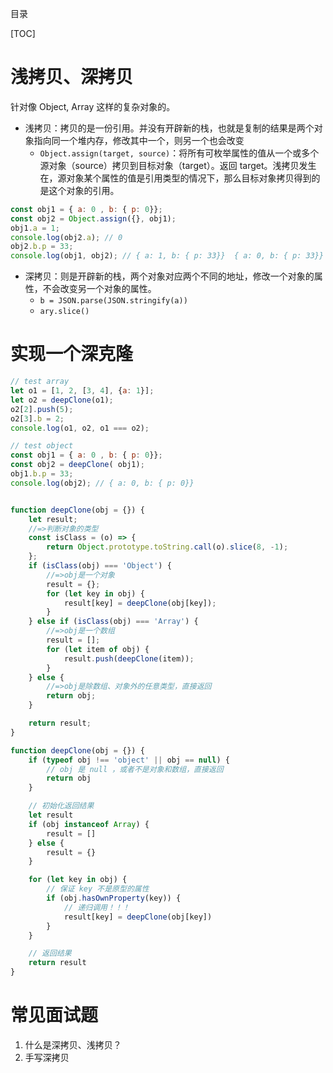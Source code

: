目录

[TOC]

# 浅拷贝、深拷贝
针对像 Object, Array 这样的复杂对象的。


- 浅拷贝：拷贝的是一份引用。并没有开辟新的栈，也就是复制的结果是两个对象指向同一个堆内存，修改其中一个，则另一个也会改变
	+ `Object.assign(target, source)`：将所有可枚举属性的值从一个或多个源对象（source）拷贝到目标对象（target）。返回 target。浅拷贝发生在，源对象某个属性的值是引用类型的情况下，那么目标对象拷贝得到的是这个对象的引用。
```js
const obj1 = { a: 0 , b: { p: 0}}; 
const obj2 = Object.assign({}, obj1); 
obj1.a = 1; 
console.log(obj2.a); // 0
obj2.b.p = 33;
console.log(obj1, obj2); // { a: 1, b: { p: 33}}  { a: 0, b: { p: 33}}
```

- 深拷贝：则是开辟新的栈，两个对象对应两个不同的地址，修改一个对象的属性，不会改变另一个对象的属性。
	+ `b = JSON.parse(JSON.stringify(a))`
	+ `ary.slice()`


	
# 实现一个深克隆
```js
// test array
let o1 = [1, 2, [3, 4], {a: 1}];
let o2 = deepClone(o1);
o2[2].push(5);
o2[3].b = 2;
console.log(o1, o2, o1 === o2);

// test object
const obj1 = { a: 0 , b: { p: 0}}; 
const obj2 = deepClone( obj1); 
obj1.b.p = 33;
console.log(obj2); // { a: 0, b: { p: 0}}


function deepClone(obj = {}) {
    let result;
    //=>判断对象的类型
    const isClass = (o) => {
        return Object.prototype.toString.call(o).slice(8, -1);
    };
    if (isClass(obj) === 'Object') {
        //=>obj是一个对象
        result = {};
        for (let key in obj) {
            result[key] = deepClone(obj[key]);
        }
    } else if (isClass(obj) === 'Array') {
        //=>obj是一个数组
        result = [];
        for (let item of obj) {
            result.push(deepClone(item));
        }
    } else {
        //=>obj是除数组、对象外的任意类型，直接返回
        return obj;
    }

    return result;
}
```


```js
function deepClone(obj = {}) {
    if (typeof obj !== 'object' || obj == null) {
        // obj 是 null ，或者不是对象和数组，直接返回
        return obj
    }

    // 初始化返回结果
    let result
    if (obj instanceof Array) {
        result = []
    } else {
        result = {}
    }

    for (let key in obj) {
        // 保证 key 不是原型的属性
        if (obj.hasOwnProperty(key)) {
            // 递归调用！！！
            result[key] = deepClone(obj[key])
        }
    }

    // 返回结果
    return result
}
```




# 常见面试题
1. 什么是深拷贝、浅拷贝？
2. 手写深拷贝